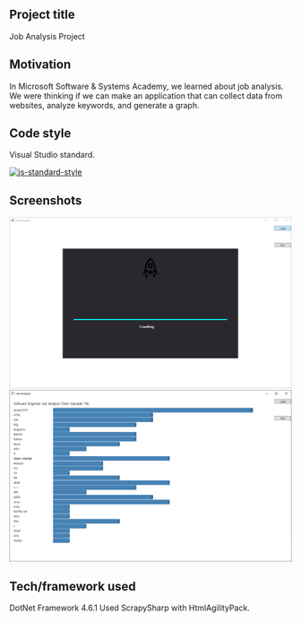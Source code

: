 ## Project title
Job Analysis Project

## Motivation
In Microsoft Software & Systems Academy, we learned about job analysis. We were thinking if we can make an application that can collect data from websites, analyze keywords, and generate a graph.

## Code style
Visual Studio standard.

[![js-standard-style](https://img.shields.io/badge/code%20style-standard-brightgreen.svg?style=flat)](https://github.com/feross/standard)
 
## Screenshots
![Loading](/loading.PNG)
![Result](/Chart.PNG)

## Tech/framework used
DotNet Framework 4.6.1
Used ScrapySharp with HtmlAgilityPack.
